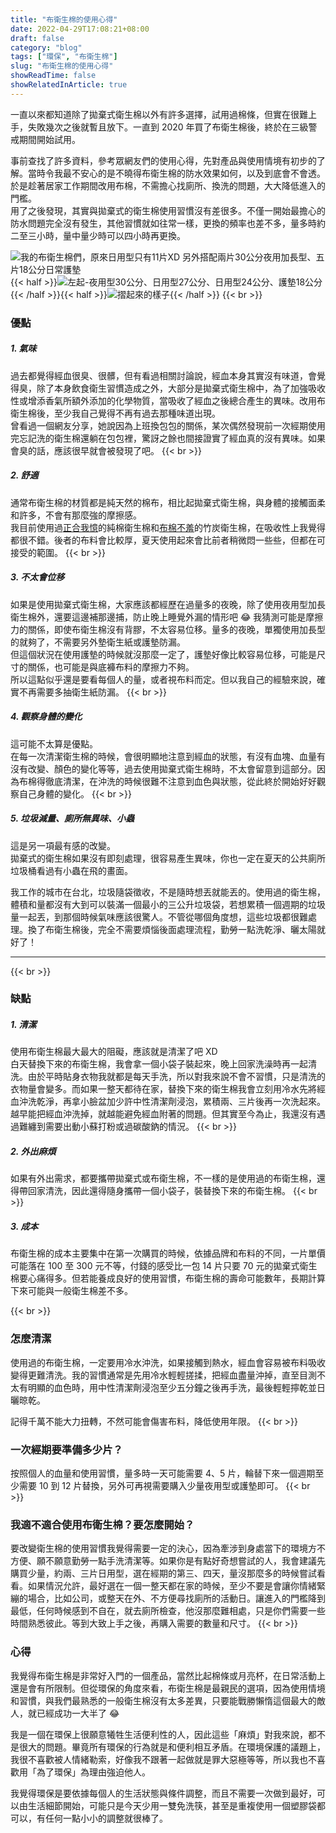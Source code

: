 ```yaml
---
title: "布衛生棉的使用心得"
date: 2022-04-29T17:08:21+08:00
draft: false
category: "blog"
tags: ["環保", "布衛生棉"]
slug: "布衛生棉的使用心得"
showReadTime: false
showRelatedInArticle: true
---
```


一直以來都知道除了拋棄式衛生棉以外有許多選擇，試用過棉條，但實在很難上手，失敗幾次之後就暫且放下。一直到 2020 年買了布衛生棉後，終於在三級警戒期間開始試用。

事前查找了許多資料，參考眾網友們的使用心得，先對產品與使用情境有初步的了解。當時令我最不安心的是不曉得布衛生棉的防水效果如何，以及到底會不會透。於是趁著居家工作期間改用布棉，不需擔心找廁所、換洗的問題，大大降低進入的門檻。\
用了之後發現，其實與拋棄式的衛生棉使用習慣沒有差很多。不僅一開始最擔心的防水問題完全沒有發生，其他習慣就如往常一樣，更換的頻率也差不多，量多時約二至三小時，量中量少時可以四小時再更換。

![我的布衛生棉們，原來日用型只有11片XD 另外搭配兩片30公分夜用加長型、五片18公分日常護墊](pad_01.jpg)
{{< half >}}<img src="pad_02.jpg" alt="左起-夜用型30公分、日用型27公分、日用型24公分、護墊18公分" />{{< /half >}}{{< half >}}<img src="pad_03.jpg" alt="摺起來的樣子" />{{< /half >}}
{{< br >}}
### 優點
##### 1. 氣味
過去都覺得經血很臭、很髒，但有看過相關討論說，經血本身其實沒有味道，會覺得臭，除了本身飲食衛生習慣造成之外，大部分是拋棄式衛生棉中，為了加強吸收性或增添香氣所額外添加的化學物質，當吸收了經血之後總合產生的異味。改用布衛生棉後，至少我自己覺得不再有過去那種味道出現。
\
曾看過一個網友分享，她說因為上班換包包的關係，某次偶然發現前一次經期使用完忘記洗的衛生棉還躺在包包裡，驚訝之餘也間接證實了經血真的沒有異味。如果會臭的話，應該很早就會被發現了吧。
{{< br >}}
##### 2. 舒適

通常布衛生棉的材質都是純天然的棉布，相比起拋棄式衛生棉，與身體的接觸面柔和許多，不會有那麼強的摩擦感。
\
我目前使用過[正合我憶](https://shopee.tw/needworkshop?categoryId=100001&itemId=466702290)的純棉衛生棉和[布棉不羞](https://shopee.tw/chalk1100?categoryId=100001&itemId=7135964398)的竹炭衛生棉，在吸收性上我覺得都很不錯。後者的布料會比較厚，夏天使用起來會比前者稍微悶一些些，但都在可接受的範圍。
{{< br >}}
##### 3. 不太會位移

如果是使用拋棄式衛生棉，大家應該都經歷在過量多的夜晚，除了使用夜用型加長衛生棉外，還要這邊補那邊捕，防止晚上睡覺外漏的情形吧 😂 我猜測可能是摩擦力的關係，即使布衛生棉沒有背膠，不太容易位移。量多的夜晚，單獨使用加長型的就夠了，不需要另外墊衛生紙或護墊防漏。
\
 但這個狀況在使用護墊的時候就沒那麼一定了，護墊好像比較容易位移，可能是尺寸的關係，也可能是與底褲布料的摩擦力不夠。
\
 所以這點似乎還是要看每個人的量，或者視布料而定。但以我自己的經驗來說，確實不再需要多抽衛生紙防漏。
{{< br >}}
##### 4. 觀察身體的變化

這可能不太算是優點。
\
 在每一次清潔衛生棉的時候，會很明顯地注意到經血的狀態，有沒有血塊、血量有沒有改變、顏色的變化等等，過去使用拋棄式衛生棉時，不太會留意到這部分。因為布棉得徹底清潔，在沖洗的時候很難不注意到血色與狀態，從此終於開始好好觀察自己身體的變化。
{{< br >}}
##### 5. 垃圾減量、廁所無異味、小蟲

這是另一項最有感的改變。
\
拋棄式的衛生棉如果沒有即刻處理，很容易產生異味，你也一定在夏天的公共廁所垃圾桶看過有小蟲在飛的畫面。

我工作的城市在台北，垃圾隨袋徵收，不是隨時想丟就能丟的。使用過的衛生棉，體積和量都沒有大到可以裝滿一個最小的三公升垃圾袋，若想累積一個週期的垃圾量一起丟，到那個時候氣味應該很驚人。不管從哪個角度想，這些垃圾都很難處理。換了布衛生棉後，完全不需要煩惱後面處理流程，勤勞一點洗乾淨、曬太陽就好了！

---
{{< br >}}
### 缺點
##### 1. 清潔
使用布衛生棉最大最大的阻礙，應該就是清潔了吧 XD\
白天替換下來的布衛生棉，我會拿一個小袋子裝起來，晚上回家洗澡時再一起清洗。由於平時貼身衣物我就都是每天手洗，所以對我來說不會不習慣，只是清洗的衣物量會變多。而如果一整天都待在家，替換下來的衛生棉我會立刻用冷水先將經血沖洗乾淨，再拿小臉盆加少許中性清潔劑浸泡，累積兩、三片後再一次洗起來。越早能把經血沖洗掉，就越能避免經血附著的問題。但其實至今為止，我還沒有遇過難纏到需要出動小蘇打粉或過碳酸鈉的情況。
{{< br >}}
##### 2. 外出麻煩

如果有外出需求，都要攜帶拋棄式或布衛生棉，不一樣的是使用過的布衛生棉，還得帶回家清洗，因此還得隨身攜帶一個小袋子，裝替換下來的布衛生棉。
{{< br >}}
##### 3. 成本

布衛生棉的成本主要集中在第一次購買的時候，依據品牌和布料的不同，一片單價可能落在 100 至 300 元不等，付錢的感受比一包 14 片只要 70 元的拋棄式衛生棉要心痛得多。但若能養成良好的使用習慣，布衛生棉的壽命可能數年，長期計算下來可能與一般衛生棉差不多。

{{< br >}}
### 怎麼清潔

使用過的布衛生棉，一定要用冷水沖洗，如果接觸到熱水，經血會容易被布料吸收變得更難清洗。我的習慣通常是先用冷水輕輕搓揉，把經血盡量沖掉，直至目測不太有明顯的血色時，用中性清潔劑浸泡至少五分鐘之後再手洗，最後輕輕擰乾並日曬晾乾。

記得千萬不能大力扭轉，不然可能會傷害布料，降低使用年限。
{{< br >}}
### 一次經期要準備多少片？

按照個人的血量和使用習慣，量多時一天可能需要 4、5 片，輪替下來一個週期至少需要 10 到 12 片替換，另外可再視需要購入少量夜用型或護墊即可。
{{< br >}}
### 我適不適合使用布衛生棉？要怎麼開始？

要改變衛生棉的使用習慣我覺得需要一定的決心，因為牽涉到身處當下的環境方不方便、願不願意勤勞一點手洗清潔等。如果你是有點好奇想嘗試的人，我會建議先購買少量，約兩、三片日用型，選在經期的第三、四天，量沒那麼多的時候嘗試看看。如果情況允許，最好選在一個一整天都在家的時候，至少不要是會讓你情緒緊繃的場合，比如公司，或整天在外、不方便尋找廁所的活動日。讓進入的門檻降到最低，任何時候感到不自在，就去廁所檢查，他沒那麼難相處，只是你們需要一些時間熟悉彼此。等到大致上手之後，再購入需要的數量和尺寸。
{{< br >}}
### 心得

我覺得布衛生棉是非常好入門的一個產品，當然比起棉條或月亮杯，在日常活動上還是會有所限制。但從環保的角度來看，布衛生棉是最親民的選項，因為使用情境和習慣，與我們最熟悉的一般衛生棉沒有太多差異，只要能戰勝懶惰這個最大的敵人，就已經成功一大半了 😂

我是一個在環保上很願意犧牲生活便利性的人，因此這些「麻煩」對我來說，都不是很大的問題。畢竟所有環保的行為就是和便利相互矛盾。在環境保護的議題上，我很不喜歡被人情緒勒索，好像我不跟著一起做就是罪大惡極等等，所以我也不喜歡用「為了環保」為理由強迫他人。

我覺得環保是要依據每個人的生活狀態與條件調整，而且不需要一次做到最好，可以由生活細節開始，可能只是今天少用一雙免洗筷，甚至是重複使用一個塑膠袋都可以，有任何一點小小的調整就很棒了。
